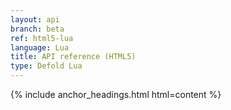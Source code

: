 ```yaml
---
layout: api
branch: beta
ref: html5-lua
language: Lua
title: API reference (HTML5)
type: Defold Lua
---
```

{% include anchor_headings.html html=content %}